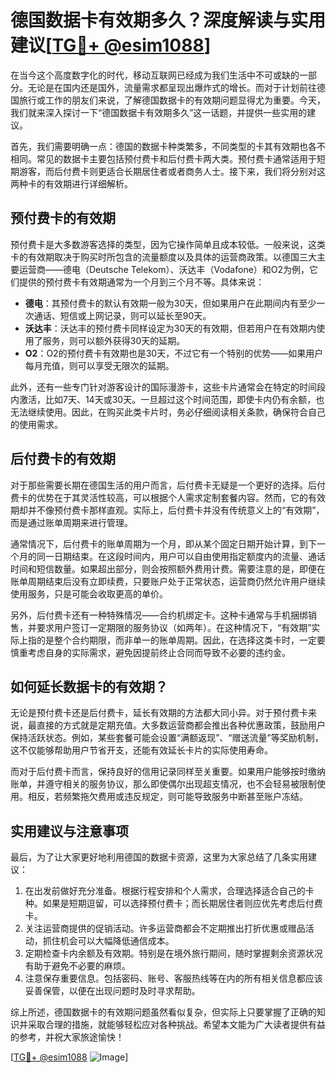 # 德国数据卡有效期多久？深度解读与实用建议[[TG💪+ @esim1088](https://t.me/s/esim1088)]

在当今这个高度数字化的时代，移动互联网已经成为我们生活中不可或缺的一部分。无论是在国内还是国外，流量需求都呈现出爆炸式的增长。而对于计划前往德国旅行或工作的朋友们来说，了解德国数据卡的有效期问题显得尤为重要。今天，我们就来深入探讨一下“德国数据卡有效期多久”这一话题，并提供一些实用的建议。

首先，我们需要明确一点：德国的数据卡种类繁多，不同类型的卡其有效期也各不相同。常见的数据卡主要包括预付费卡和后付费卡两大类。预付费卡通常适用于短期游客，而后付费卡则更适合长期居住者或者商务人士。接下来，我们将分别对这两种卡的有效期进行详细解析。

## 预付费卡的有效期

预付费卡是大多数游客选择的类型，因为它操作简单且成本较低。一般来说，这类卡的有效期取决于购买时所包含的流量额度以及具体的运营商政策。以德国三大主要运营商——德电（Deutsche Telekom）、沃达丰（Vodafone）和O2为例，它们提供的预付费卡有效期通常为一个月到三个月不等。具体来说：

- **德电**：其预付费卡的默认有效期一般为30天，但如果用户在此期间内有至少一次通话、短信或上网记录，则可以延长至90天。
- **沃达丰**：沃达丰的预付费卡同样设定为30天的有效期，但若用户在有效期内使用了服务，则可以额外获得30天的延期。
- **O2**：O2的预付费卡有效期也是30天，不过它有一个特别的优势——如果用户每月充值，则可以享受无限次的延期。

此外，还有一些专门针对游客设计的国际漫游卡，这些卡片通常会在特定的时间段内激活，比如7天、14天或30天。一旦超过这个时间范围，即使卡内仍有余额，也无法继续使用。因此，在购买此类卡片时，务必仔细阅读相关条款，确保符合自己的使用需求。

## 后付费卡的有效期

对于那些需要长期在德国生活的用户而言，后付费卡无疑是一个更好的选择。后付费卡的优势在于其灵活性较高，可以根据个人需求定制套餐内容。然而，它的有效期却并不像预付费卡那样直观。实际上，后付费卡并没有传统意义上的“有效期”，而是通过账单周期来进行管理。

通常情况下，后付费卡的账单周期为一个月，即从某个固定日期开始计算，到下一个月的同一日期结束。在这段时间内，用户可以自由使用指定额度内的流量、通话时间和短信数量。如果超出部分，则会按照额外费用计费。需要注意的是，即便在账单周期结束后没有立即续费，只要账户处于正常状态，运营商仍然允许用户继续使用服务，只是可能会收取更高的单价。

另外，后付费卡还有一种特殊情况——合约机绑定卡。这种卡通常与手机捆绑销售，并要求用户签订一定期限的服务协议（如两年）。在这种情况下，“有效期”实际上指的是整个合约期限，而非单一的账单周期。因此，在选择这类卡时，一定要慎重考虑自身的实际需求，避免因提前终止合同而导致不必要的违约金。

## 如何延长数据卡的有效期？

无论是预付费卡还是后付费卡，延长有效期的方法都大同小异。对于预付费卡来说，最直接的方式就是定期充值。大多数运营商都会推出各种优惠政策，鼓励用户保持活跃状态。例如，某些套餐可能会设置“满额返现”、“赠送流量”等奖励机制，这不仅能够帮助用户节省开支，还能有效延长卡片的实际使用寿命。

而对于后付费卡而言，保持良好的信用记录同样至关重要。如果用户能够按时缴纳账单，并遵守相关的服务协议，那么即使偶尔出现超支情况，也不会轻易被限制使用。相反，若频繁拖欠费用或违反规定，则可能导致服务中断甚至账户冻结。

## 实用建议与注意事项

最后，为了让大家更好地利用德国的数据卡资源，这里为大家总结了几条实用建议：

1. 在出发前做好充分准备。根据行程安排和个人需求，合理选择适合自己的卡种。如果是短期逗留，可以选择预付费卡；而长期居住者则应优先考虑后付费卡。
2. 关注运营商提供的促销活动。许多运营商都会不定期推出打折优惠或赠品活动，抓住机会可以大幅降低通信成本。
3. 定期检查卡内余额及有效期。特别是在境外旅行期间，随时掌握剩余资源状况有助于避免不必要的麻烦。
4. 注意保存重要信息。包括密码、账号、客服热线等在内的所有相关信息都应该妥善保管，以便在出现问题时及时寻求帮助。

综上所述，德国数据卡的有效期问题虽然看似复杂，但实际上只要掌握了正确的知识并采取合理的措施，就能够轻松应对各种挑战。希望本文能为广大读者提供有益的参考，并祝大家旅途愉快！

[[TG💪+ @esim1088](https://t.me/s/esim1088) ![Image](https://i.postimg.cc/4NQfJmqS/Snipaste-2025-05-13-00-14-12.png)]